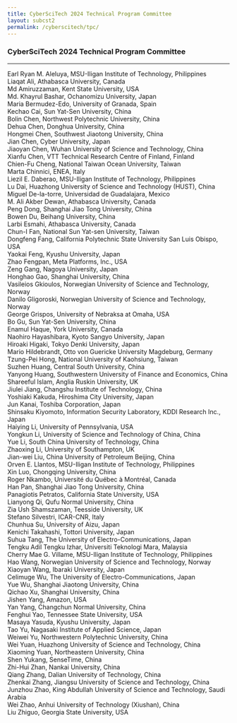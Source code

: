 ```yaml
---
title: CyberSciTech 2024 Technical Program Committee
layout: subcst2
permalink: /cyberscitech/tpc/
---
```


<h3>CyberSciTech 2024 Technical Program Committee</h3>
<hr/>
Earl Ryan M. Aleluya, MSU-Iligan Institute of Technology, Philippines<br>
Liaqat Ali, Athabasca University, Canada<br>
Md Amiruzzaman, Kent State University, USA<br>
Md. Khayrul Bashar, Ochanomizu University, Japan<br>
Maria Bermudez-Edo, University of Granada, Spain<br>
Kechao Cai, Sun Yat-Sen University, China<br>
Bolin Chen, Northwest Polytechnic University, China<br>
Dehua Chen, Donghua University, China<br>
Hongmei Chen, Southwest Jiaotong University, China<br>
Jian Chen, Cyber University, Japan<br>
Jiaoyan Chen, Wuhan University of Science and Technology, China<br>
Xianfu Chen, VTT Technical Research Centre of Finland, Finland<br>
Chien-Fu Cheng, National Taiwan Ocean University, Taiwan<br>
Marta Chinnici, ENEA, Italy<br>
Liezil E. Daberao, MSU-Iligan Institute of Technology, Philippines<br>
Lu Dai, Huazhong University of Science and Technology (HUST), China<br>
Miguel De-la-torre, Universidad de Guadalajara, Mexico<br>
M. Ali Akber Dewan, Athabasca University, Canada<br>
Peng Dong, Shanghai Jiao Tong University, China<br>
Bowen Du, Beihang University, China<br>
Larbi Esmahi, Athabasca University, Canada<br>
Chun-I Fan, National Sun Yat-sen University, Taiwan<br>
Dongfeng Fang, California Polytechnic State University San Luis Obispo, USA<br>
Yaokai Feng, Kyushu University, Japan<br>
Zhao Fengpan, Meta Platforms,  Inc., USA<br>
Zeng Gang, Nagoya University, Japan<br>
Honghao Gao, Shanghai University, China<br>
Vasileios Gkioulos, Norwegian University of Science and Technology, Norway<br>
Danilo Gligoroski, Norwegian University of Science and Technology, Norway<br>
George Grispos, University of Nebraksa at Omaha, USA<br>
Bo Gu, Sun Yat-Sen University, China<br>
Enamul Haque, York University, Canada<br>
Naohiro Hayashibara, Kyoto Sangyo University, Japan<br>
Hiroaki Higaki, Tokyo Denki University, Japan<br>
Mario Hildebrandt, Otto von Guericke University Magdeburg, Germany<br>
Tzung-Pei Hong, National University of Kaohsiung, Taiwan<br>
Suzhen Huang, Central South University, China<br>
Yanyong Huang, Southwestern University of Finance and Economics, China<br>
Shareeful Islam, Anglia Ruskin University, UK<br>
Jiulei Jiang, Changshu Institute of Technology, China<br>
Yoshiaki Kakuda, Hiroshima City University, Japan<br>
Jun Kanai, Toshiba Corporation, Japan<br>
Shinsaku Kiyomoto, Information Security Laboratory,  KDDI Research Inc., Japan<br>
Haiying Li, University of Pennsylvania, USA<br>
Yongkun Li, University of Science and Technology of China, China<br>
Yue Li, South China University of Technology, China<br>
Zhaoxing Li, University of Southampton, UK<br>
Jian-wei Liu, China University of Petroleum Beijing, China<br>
Orven E. Llantos, MSU-Iligan Institute of Technology, Philippines<br>
Xin Luo, Chongqing University, China<br>
Roger Nkambo, Université du Québec à Montréal, Canada<br>
Han Pan, Shanghai Jiao Tong University, China<br>
Panagiotis Petratos, California State University, USA<br>
Lianyong Qi, Qufu Normal University, China<br>
Zia Ush Shamszaman, Teesside University, UK<br>
Stefano Silvestri, ICAR-CNR, Italy<br>
Chunhua Su, University of Aizu, Japan<br>
Kenichi Takahashi, Tottori University, Japan<br>
Suhua Tang, The University of Electro-Communications, Japan<br>
Tengku Adil Tengku Izhar, Universiti Teknologi Mara, Malaysia<br>
Cherry Mae G. Villame, MSU-Iligan Institute of Technology, Philippines<br>
Hao Wang, Norwegian University of Science and Technology, Norway<br>
Xiaoyan Wang, Ibaraki University, Japan<br>
Celimuge Wu, The University of Electro-Communications, Japan<br>
Yue Wu, Shanghai Jiaotong University, China<br>
Qichao Xu, Shanghai University, China<br>
Jishen Yang, Amazon, USA<br>
Yan Yang, Changchun Normal University, China<br>
Fenghui Yao, Tennessee State University, USA<br>
Masaya Yasuda, Kyushu University, Japan<br>
Tao Yu, Nagasaki Institute of Applied Science, Japan<br>
Weiwei Yu, Northwestern Polytechnic University, China<br>
Wei Yuan, Huazhong University of Science and Technology, China<br>
Xiaoming Yuan, Northeastern University, China<br>
Shen Yukang, SenseTime, China<br>
Zhi-Hui Zhan, Nankai University, China<br>
Qiang Zhang, Dalian University of Technology, China<br>
Zhenkai Zhang, Jiangsu University of Science and Technology, China<br>
Junzhou Zhao, King Abdullah University of Science and Technology, Saudi Arabia<br>
Wei Zhao, Anhui University of Technology (Xiushan), China<br>
Liu Zhiguo, Georgia State University, USA<br>
